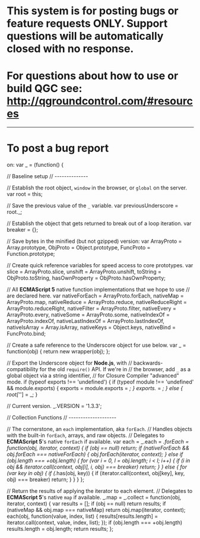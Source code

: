 # This system is for posting bugs or feature requests ONLY. Support questions will be automatically closed with no response.
# For questions about how to use or build QGC see: http://qgroundcontrol.com/#resources

----
# To post a bug report
on: var _ = (function() {

  // Baseline setup
  // --------------

  // Establish the root object, `window` in the browser, or `global` on the server.
  var root = this;

  // Save the previous value of the `_` variable.
  var previousUnderscore = root._;

  // Establish the object that gets returned to break out of a loop iteration.
  var breaker = {};

  // Save bytes in the minified (but not gzipped) version:
  var ArrayProto = Array.prototype, ObjProto = Object.prototype, FuncProto = Function.prototype;

  // Create quick reference variables for speed access to core prototypes.
  var slice            = ArrayProto.slice,
      unshift          = ArrayProto.unshift,
      toString         = ObjProto.toString,
      hasOwnProperty   = ObjProto.hasOwnProperty;

  // All **ECMAScript 5** native function implementations that we hope to use
  // are declared here.
  var
    nativeForEach      = ArrayProto.forEach,
    nativeMap          = ArrayProto.map,
    nativeReduce       = ArrayProto.reduce,
    nativeReduceRight  = ArrayProto.reduceRight,
    nativeFilter       = ArrayProto.filter,
    nativeEvery        = ArrayProto.every,
    nativeSome         = ArrayProto.some,
    nativeIndexOf      = ArrayProto.indexOf,
    nativeLastIndexOf  = ArrayProto.lastIndexOf,
    nativeIsArray      = Array.isArray,
    nativeKeys         = Object.keys,
    nativeBind         = FuncProto.bind;

  // Create a safe reference to the Underscore object for use below.
  var _ = function(obj) { return new wrapper(obj); };

  // Export the Underscore object for **Node.js**, with
  // backwards-compatibility for the old `require()` API. If we're in
  // the browser, add `_` as a global object via a string identifier,
  // for Closure Compiler "advanced" mode.
  if (typeof exports !== 'undefined') {
    if (typeof module !== 'undefined' && module.exports) {
      exports = module.exports = _;
    }
    exports._ = _;
  } else {
    root['_'] = _;
  }

  // Current version.
  _.VERSION = '1.3.3';

  // Collection Functions
  // --------------------

  // The cornerstone, an `each` implementation, aka `forEach`.
  // Handles objects with the built-in `forEach`, arrays, and raw objects.
  // Delegates to **ECMAScript 5**'s native `forEach` if available.
  var each = _.each = _.forEach = function(obj, iterator, context) {
    if (obj == null) return;
    if (nativeForEach && obj.forEach === nativeForEach) {
      obj.forEach(iterator, context);
    } else if (obj.length === +obj.length) {
      for (var i = 0, l = obj.length; i < l; i++) {
        if (i in obj && iterator.call(context, obj[i], i, obj) === breaker) return;
      }
    } else {
      for (var key in obj) {
        if (_.has(obj, key)) {
          if (iterator.call(context, obj[key], key, obj) === breaker) return;
        }
      }
    }
  };

  // Return the results of applying the iterator to each element.
  // Delegates to **ECMAScript 5**'s native `map` if available.
  _.map = _.collect = function(obj, iterator, context) {
    var results = [];
    if (obj == null) return results;
    if (nativeMap && obj.map === nativeMap) return obj.map(iterator, context);
    each(obj, function(value, index, list) {
      results[results.length] = iterator.call(context, value, index, list);
    });
    if (obj.length === +obj.length) results.length = obj.length;
    return results;
  };
